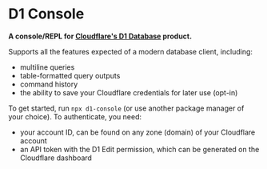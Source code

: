 # D1 Console

**A console/REPL for [Cloudflare's D1 Database](https://blog.cloudflare.com/introducing-d1/) product.**

Supports all the features expected of a modern database client, including:
- multiline queries
- table-formatted query outputs
- command history
- the ability to save your Cloudflare credentials for later use (opt-in)

To get started, run `npx d1-console` (or use another package manager of your choice). To authenticate, you need:
- your account ID, can be found on any zone (domain) of your Cloudflare account
- an API token with the D1 Edit permission, which can be generated on the Cloudflare dashboard
